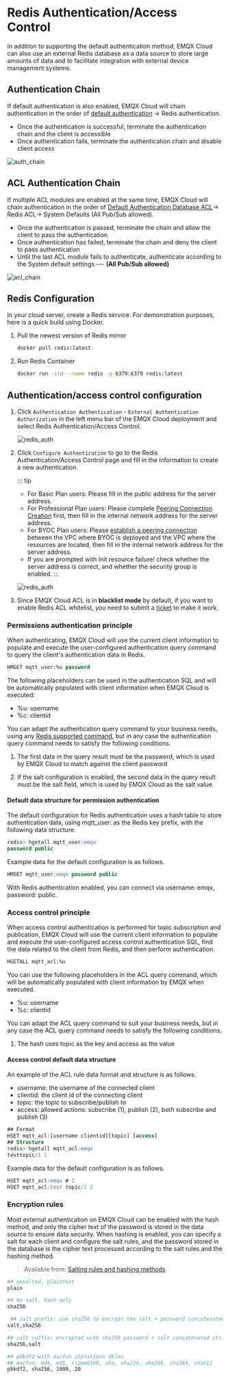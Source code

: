 # Redis Authentication/Access Control

In addition to supporting the default authentication method, EMQX Cloud can also use an external Redis database as a data source to store large amounts of data and to facilitate integration with external device management systems.

## Authentication Chain

If default authentication is also enabled, EMQX Cloud will chain authentication in the order of [default authentication](./auth_dedicated.md) -> Redis authentication.

* Once the authentication is successful, terminate the authentication chain and the client is accessible
* Once authentication fails, terminate the authentication chain and disable client access

![auth_chain](./_assets/redis_auth_chain.png)

## ACL Authentication Chain

If multiple ACL modules are enabled at the same time, EMQX Cloud will chain authentication in the order of [Default Authentication Database ACL](./acl_dedicated.md)-> Redis ACL-> System Defaults (All Pub/Sub allowed).

- Once the authentication is passed, terminate the chain and allow the client to pass the authentication
- Once authentication has failed, terminate the chain and deny the client to pass authentication
- Until the last ACL module fails to authenticate, authenticate according to the System default settings --- **(All Pub/Sub allowed)**

![acl_chain](./_assets/redis_acl_chain.png)

## Redis Configuration

In your cloud server, create a Redis service. For demonstration purposes, here is a quick build using Docker.

1. Pull the newest version of Redis mirror

    ```bash
    docker pull redis:latest
    ```

2. Run Redis Container

    ```bash
    docker run -itd --name redis -p 6379:6379 redis:latest
    ```

## Authentication/access control configuration

1. Click `Authentication Authentication` - `External Authentication Authorization` in the left menu bar of the EMQX Cloud deployment and select Redis Authentication/Access Control.

    ![redis_auth](./_assets/redis_auth.png)

2. Click `Configure Authentication` to go to the Redis Authentication/Access Control page and fill in the information to create a new authentication.

    ::: tip
   - For Basic Plan users: Please fill in the public address for the server address.
   - For Professional Plan users: Please complete [Peering Connection Creation](../deployments/vpc_peering.md) first, then fill in the internal network address for the server address.
   - For BYOC Plan users: Please [establish a peering connection](../create/byoc.md#vpc-peering-configuration) between the VPC where BYOC is deployed and the VPC where the resources are located, then fill in the internal network address for the server address.
   - If you are prompted with Init resource failure! check whether the server address is correct, and whether the security group is enabled.
    :::

    ![redis_auth](./_assets/redis_auth_info.png)

3. Since EMQX Cloud ACL is in **blacklist mode** by default, if you want to enable Redis ACL whitelist, you need to submit a [ticket](../feature/tickets.md#contact-by-tickets) to make it work.

### Permissions authentication principle

When authenticating, EMQX Cloud will use the current client information to populate and execute the user-configured authentication query command to query the client's authentication data in Redis.

```sql
HMGET mqtt_user:%u password
```

The following placeholders can be used in the authentication SQL and will be automatically populated with client information when EMQX Cloud is executed:

* %u: username
* %c: clientid

You can adapt the authentication query command to your business needs, using any [Redis supported command](http://redisdoc.com/index.html), but in any case the authentication query command needs to satisfy the following conditions.

1. The first data in the query result must be the password, which is used by EMQX Cloud to match against the client password

2. If the salt configuration is enabled, the second data in the query result must be the salt field, which is used by EMQX Cloud as the salt value

#### Default data structure for permission authentication

The default configuration for Redis authentication uses a hash table to store authentication data, using mqtt_user: as the Redis key prefix, with the following data structure.

```sql
redis> hgetall mqtt_user:emqx
password public
```

Example data for the default configuration is as follows.

```sql
HMSET mqtt_user:emqx password public
```

With Redis authentication enabled, you can connect via username: emqx, password: public.

### Access control principle

When access control authentication is performed for topic subscription and publication, EMQX Cloud will use the current client information to populate and execute the user-configured access control authentication SQL, find the data related to the client from Redis, and then perform authentication.

```sql
HGETALL mqtt_acl:%u
```

You can use the following placeholders in the ACL query command, which will be automatically populated with client information by EMQX when executed.

* %u: username
* %c: clientid

You can adapt the ACL query command to suit your business needs, but in any case the ACL query command needs to satisfy the following conditions.

1. The hash uses topic as the key and access as the value

#### Access control default data structure

An example of the ACL rule data format and structure is as follows.

* username: the username of the connected client
* clientid: the client id of the connecting client
* topic: the topic to subscribe/publish to
* access: allowed actions: subscribe (1), publish (2), both subscribe and publish (3)

```sql
## Format
HSET mqtt_acl:[username clientid][topic] [access]
## Structure
redis> hgetall mqtt_acl:emqx
testtopic/1 1
```

Example data for the default configuration is as follows.

```sql
HSET mqtt_acl:emqx # 1
HSET mqtt_acl:test topic/2 2
```

### Encryption rules

Most external authentication on EMQX Cloud can be enabled with the hash method, and only the cipher text of the password is stored in the data source to ensure data security. When hashing is enabled, you can specify a salt for each client and configure the salt rules, and the password stored in the database is the cipher text processed according to the salt rules and the hashing method.

> Available from: [Salting rules and hashing methods](https://www.emqx.io/docs/en/v4.4/advanced/auth.html#password-salting-rules-and-hash-methods)

```bash
## unsalted, plaintext
plain

## No salt, hash only
sha256

 ## salt prefix: use sha256 to encrypt the salt + password concatenated string
salt,sha256

## salt suffix: encrypted with sha256 password + salt concatenated string
sha256,salt

## pbkdf2 with macfun iterations dklen
## macfun: md4, md5, ripemd160, sha, sha224, sha256, sha384, sha512
pbkdf2, sha256, 1000, 20
```
